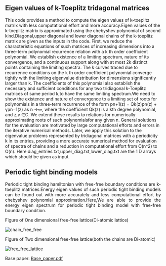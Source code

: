
<h2> Eigen values of k-Toeplitz tridagonal matrices</h2>


<p align="justify">

This code provides a method to compute the eigen values of k-toeplitz matrix with less computational effort and more accuracy.Eigen values of the k-toeplitz matrix is approximated using the chebyshev polynomial of second kind.Diagonal,upper diagonal and lower diagonal chains of the k-toeplitz matrix are given as the inputs in the code.
First, we reduce the characteristic equations of such matrices of increasing dimensions into a three-term polynomial recurrence relation with a k th order coefficient polynomial. We establish existence of a limiting spectrum, nature of its convergence, and a continuous support along with at most 2k distinct points containing the limiting spectra. The k curves traced due to recurrence conditions on the k th order coefficient polynomial converge tightly with the limiting eigenvalue distribution for dimensions significantly larger than k. The coefficients of this polynomial also establish the necessary and sufficient conditions for any two tridiagonal k-Toeplitz matrices of same period k,to have the same limiting spectrum.We need to show the existence and nature of convergence to a limiting set of roots for polynomials in a three-term recurrence of the form pn+1(z) = Qk(z)pn(z) + γpn−1(z) as n →∞, where the coefficient Qk(z) is a kth degree polynomial, and z,γ ∈C. We extend these results to relations for numerically approximating roots of such polynomialsfor any given n. General solutions for the evaluation are motivated by large computational efforts and errors in the iterative numerical methods. Later, we apply this solution to the eigenvalue problems represented by tridiagonal matrices with a periodicity k in its entries, providing a more accurate numerical method for evaluation of spectra of chains and a
reduction in computational effort from O(n^2) to O(n).
Here diag_entries.txt,upper_diag.txt,lower_diag.txt are the 1 D arrays which should be given as input.
</p>


<h2>Periodic tight binding models</h2>

<p align="justify">
  Periodic tight binding hamiltonian with free-free boundary conditions are k-toeplitz matrices.Energy eigen values of such periodic tight binding models can be found out with more accurately and less computational effort by chebyshev polynomial approximation.Here,We are able to provide the energy eigen spectrum for periodic tight binding model with free-free boundary condition.
</p>



Figure of One dimensional free-free lattice(Di-atomic lattice)

![chain_free_free](https://user-images.githubusercontent.com/75409178/167105574-7e83bdf3-33fc-4382-95c3-d1da323b2ac4.png)

Figure of Two dimensional free-free lattice(both the chains are Di-atomic)

![free_free_lattice](https://user-images.githubusercontent.com/75409178/167107020-85028363-3298-4976-90c7-6b1ed13a58c2.png)


Base paper: [Base_paper.pdf](https://github.com/athira-dot/Periodic_tight_binding_models/files/8638889/Base_paper.pdf)
